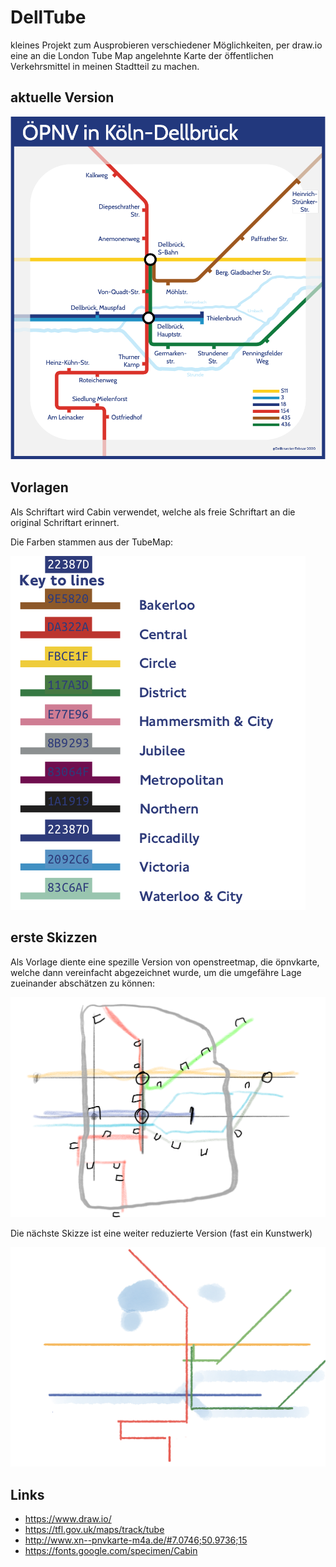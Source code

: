 # DellTube

kleines Projekt zum Ausprobieren verschiedener Möglichkeiten, per draw.io eine an die London Tube Map angelehnte Karte der öffentlichen Verkehrsmittel in meinen Stadtteil zu machen.

## aktuelle Version

![](DellTube.png)

## Vorlagen

Als Schriftart wird Cabin verwendet, welche als freie Schriftart an die original Schriftart erinnert.

Die Farben stammen aus der TubeMap:

![](standard-tube-map_colors.png)

## erste Skizzen

Als Vorlage diente eine spezille Version von openstreetmap, die öpnvkarte,  welche dann vereinfacht abgezeichnet wurde, um die umgefähre Lage zueinander abschätzen zu können:

<img src="skizze_1.png" style="zoom:50%;" />

Die nächste Skizze ist eine weiter reduzierte Version (fast ein Kunstwerk)

<img src="skizze_2.png" style="zoom:50%;" />





## Links

- https://www.draw.io/
- https://tfl.gov.uk/maps/track/tube
- http://www.xn--pnvkarte-m4a.de/#7.0746;50.9736;15
- https://fonts.google.com/specimen/Cabin